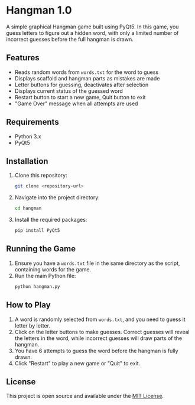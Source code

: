 # Hangman 1.0

A simple graphical Hangman game built using PyQt5. In this game, you guess letters to figure out a hidden word, with only a limited number of incorrect guesses before the full hangman is drawn.

## Features

- Reads random words from `words.txt` for the word to guess
- Displays scaffold and hangman parts as mistakes are made
- Letter buttons for guessing, deactivates after selection
- Displays current status of the guessed word
- Restart button to start a new game, Quit button to exit
- "Game Over" message when all attempts are used

## Requirements

- Python 3.x
- PyQt5

## Installation

1. Clone this repository:
   ```bash
   git clone <repository-url>
   ```
2. Navigate into the project directory:
   ```bash
   cd hangman
   ```
3. Install the required packages:
   ```bash
   pip install PyQt5
   ```

## Running the Game

1. Ensure you have a `words.txt` file in the same directory as the script, containing words for the game.
2. Run the main Python file:
   ```bash
   python hangman.py
   ```

## How to Play

1. A word is randomly selected from `words.txt`, and you need to guess it letter by letter.
2. Click on the letter buttons to make guesses. Correct guesses will reveal the letters in the word, while incorrect guesses will draw parts of the hangman.
3. You have 6 attempts to guess the word before the hangman is fully drawn.
4. Click "Restart" to play a new game or "Quit" to exit.

## License

This project is open source and available under the [MIT License](LICENSE).